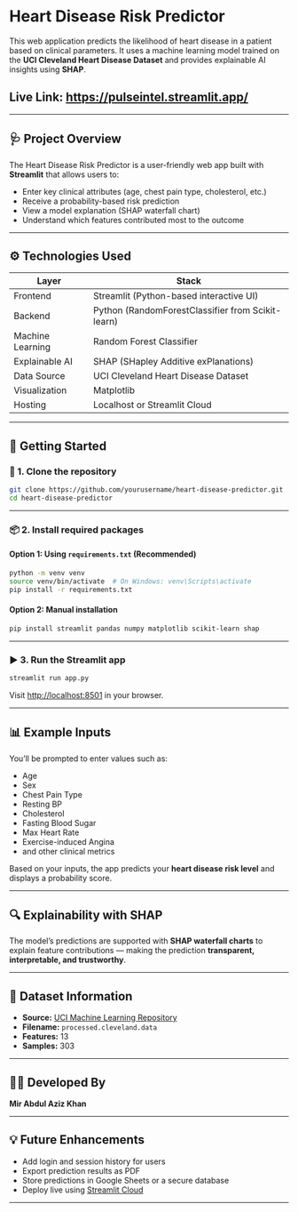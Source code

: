# Heart Disease Risk Predictor

This web application predicts the likelihood of heart disease in a patient based on clinical parameters. It uses a machine learning model trained on the **UCI Cleveland Heart Disease Dataset** and provides explainable AI insights using **SHAP**.

## Live Link: https://pulseintel.streamlit.app/
---

## 🩺 Project Overview

The Heart Disease Risk Predictor is a user-friendly web app built with **Streamlit** that allows users to:

- Enter key clinical attributes (age, chest pain type, cholesterol, etc.)
- Receive a probability-based risk prediction
- View a model explanation (SHAP waterfall chart)
- Understand which features contributed most to the outcome

---

## ⚙️ Technologies Used

| Layer         | Stack                                                      |
|---------------|------------------------------------------------------------|
| Frontend      | Streamlit (Python-based interactive UI)                    |
| Backend       | Python (RandomForestClassifier from Scikit-learn)          |
| Machine Learning | Random Forest Classifier                               |
| Explainable AI| SHAP (SHapley Additive exPlanations)                       |
| Data Source   | UCI Cleveland Heart Disease Dataset                        |
| Visualization | Matplotlib                                                 |
| Hosting       | Localhost or Streamlit Cloud                               |

---

## 🚀 Getting Started

### 🔧 1. Clone the repository

```bash
git clone https://github.com/yourusername/heart-disease-predictor.git
cd heart-disease-predictor
```

---

### 📦 2. Install required packages

#### Option 1: Using `requirements.txt` (Recommended)

```bash
python -m venv venv
source venv/bin/activate  # On Windows: venv\Scripts\activate
pip install -r requirements.txt
```

#### Option 2: Manual installation

```bash
pip install streamlit pandas numpy matplotlib scikit-learn shap
```

---

### ▶️ 3. Run the Streamlit app

```bash
streamlit run app.py
```

Visit [http://localhost:8501](http://localhost:8501) in your browser.

---

## 📊 Example Inputs

You’ll be prompted to enter values such as:

- Age  
- Sex  
- Chest Pain Type  
- Resting BP  
- Cholesterol  
- Fasting Blood Sugar  
- Max Heart Rate  
- Exercise-induced Angina  
- and other clinical metrics

Based on your inputs, the app predicts your **heart disease risk level** and displays a probability score.

---

## 🔍 Explainability with SHAP

The model’s predictions are supported with **SHAP waterfall charts** to explain feature contributions — making the prediction **transparent, interpretable, and trustworthy**.

---

## 📎 Dataset Information

- **Source:** [UCI Machine Learning Repository](https://archive.ics.uci.edu/ml/datasets/heart+Disease)
- **Filename:** `processed.cleveland.data`
- **Features:** 13
- **Samples:** 303

---

## 🧑‍💻 Developed By

**Mir Abdul Aziz Khan**  


---

## 💡 Future Enhancements

- Add login and session history for users  
- Export prediction results as PDF  
- Store predictions in Google Sheets or a secure database  
- Deploy live using [Streamlit Cloud](https://share.streamlit.io)

---
